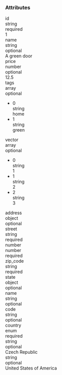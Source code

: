 <div class="attributes">
    <div class="attributesTitle">
        <h3 class="attributesTitleText">Attributes</h3></div>
    <div class="attributesList">
        <div class="attributeObject">
            <div class="attributeObjectMembers">
                <div class="attributeObjectMemberContainer">
                    <div class="attributeObjectMember isExpanded">
                        <div class="attributeObjectMemberToggle">
                            <div class="attributeToggle isExpanded"><span class="attributeToggleIcon"></span></div>
                        </div>
                        <div class="attributeObjectMemberKey">
                            <div class="attributeKey">id</div>
                            <div class="attributeObjectMemberType">
                                <div class="attributeType">string</div>
                            </div>
                        </div>
                        <div class="attributeObjectMemberRequirement">
                            <div class="attributeRequirement isRequired"><span class="attributeRequirementIcon"></span><span class="attributeRequirementTooltip"><div class="attributeTooltip"><span class="attributeTooltipText">required</span></div>
                            </span>
                        </div>
                    </div>
                    <div class="attributeObjectMemberDescription">
                        <noscript></noscript>
                    </div>
                    <div class="attributeObjectMemberValueRow">
                        <div class="attributeObjectMemberValue">
                            <div class="attributeValue">1</div>
                        </div>
                    </div>
                </div>
            </div>
            <div class="attributeObjectMemberContainer">
                <div class="attributeObjectMember isExpanded">
                    <div class="attributeObjectMemberToggle">
                        <div class="attributeToggle isExpanded"><span class="attributeToggleIcon"></span></div>
                    </div>
                    <div class="attributeObjectMemberKey">
                        <div class="attributeKey">name</div>
                        <div class="attributeObjectMemberType">
                            <div class="attributeType">string</div>
                        </div>
                    </div>
                    <div class="attributeObjectMemberRequirement">
                        <div class="attributeRequirement isOptional"><span class="attributeRequirementIcon"></span><span class="attributeRequirementTooltip"><div class="attributeTooltip"><span class="attributeTooltipText">optional</span></div>
                        </span>
                    </div>
                </div>
                <div class="attributeObjectMemberDescription">
                    <noscript></noscript>
                </div>
                <div class="attributeObjectMemberValueRow">
                    <div class="attributeObjectMemberValue">
                        <div class="attributeValue">A green door</div>
                    </div>
                </div>
            </div>
        </div>
        <div class="attributeObjectMemberContainer">
            <div class="attributeObjectMember isExpanded">
                <div class="attributeObjectMemberToggle">
                    <div class="attributeToggle isExpanded"><span class="attributeToggleIcon"></span></div>
                </div>
                <div class="attributeObjectMemberKey">
                    <div class="attributeKey">price</div>
                    <div class="attributeObjectMemberType">
                        <div class="attributeType">number</div>
                    </div>
                </div>
                <div class="attributeObjectMemberRequirement">
                    <div class="attributeRequirement isOptional"><span class="attributeRequirementIcon"></span><span class="attributeRequirementTooltip"><div class="attributeTooltip"><span class="attributeTooltipText">optional</span></div>
                    </span>
                </div>
            </div>
            <div class="attributeObjectMemberDescription">
                <noscript></noscript>
            </div>
            <div class="attributeObjectMemberValueRow">
                <div class="attributeObjectMemberValue">
                    <div class="attributeValue">12.5</div>
                </div>
            </div>
        </div>
    </div>
    <div class="attributeObjectMemberContainer">
        <div class="attributeObjectMember isExpanded isExpandableCollapsible isArray">
            <div class="attributeObjectMemberToggle">
                <div class="attributeToggle isExpanded"><span class="attributeToggleIcon"></span></div>
            </div>
            <div class="attributeObjectMemberKey">
                <div class="attributeKey">tags</div>
                <div class="attributeObjectMemberType">
                    <div class="attributeType">array</div>
                </div>
            </div>
            <div class="attributeObjectMemberRequirement">
                <div class="attributeRequirement isOptional"><span class="attributeRequirementIcon"></span><span class="attributeRequirementTooltip"><div class="attributeTooltip"><span class="attributeTooltipText">optional</span></div>
                </span>
            </div>
        </div>
        <div class="attributeObjectMemberDescription">
            <noscript></noscript>
        </div>
        <div class="attributeObjectMemberValueRow">
            <div class="attributeObjectMemberValue">
                <div class="attributeArray">
                    <ul class="attributeArrayItems">
                        <li class="attributeArrayItemContainer">
                            <div class="attributeArrayItem isExpanded">
                                <div class="attributeArrayItemRow">
                                    <div class="attributeArrayItemToggle">
                                        <div class="attributeToggle isExpanded"><span class="attributeToggleIcon"></span></div>
                                    </div>
                                    <div class="attributeArrayItemKey">
                                        <div class="attributeKey">0</div>
                                        <div class="attributeArrayItemType">
                                            <div class="attributeType">string</div>
                                        </div>
                                    </div>
                                    <div class="attributeArrayItemValue">
                                        <div class="attributeValue">home</div>
                                    </div>
                                </div>
                                <div class="attributeArrayItemRow">
                                    <div class="attributeArrayItemDescription">
                                        <noscript></noscript>
                                    </div>
                                </div>
                            </div>
                        </li>
                        <li class="attributeArrayItemContainer">
                            <div class="attributeArrayItem isExpanded">
                                <div class="attributeArrayItemRow">
                                    <div class="attributeArrayItemToggle">
                                        <div class="attributeToggle isExpanded"><span class="attributeToggleIcon"></span></div>
                                    </div>
                                    <div class="attributeArrayItemKey">
                                        <div class="attributeKey">1</div>
                                        <div class="attributeArrayItemType">
                                            <div class="attributeType">string</div>
                                        </div>
                                    </div>
                                    <div class="attributeArrayItemValue">
                                        <div class="attributeValue">green</div>
                                    </div>
                                </div>
                                <div class="attributeArrayItemRow">
                                    <div class="attributeArrayItemDescription">
                                        <noscript></noscript>
                                    </div>
                                </div>
                            </div>
                        </li>
                    </ul>
                </div>
            </div>
        </div>
    </div>
</div>
<div class="attributeObjectMemberContainer">
    <div class="attributeObjectMember isExpanded isExpandableCollapsible isArray">
        <div class="attributeObjectMemberToggle">
            <div class="attributeToggle isExpanded"><span class="attributeToggleIcon"></span></div>
        </div>
        <div class="attributeObjectMemberKey">
            <div class="attributeKey">vector</div>
            <div class="attributeObjectMemberType">
                <div class="attributeType">array</div>
            </div>
        </div>
        <div class="attributeObjectMemberRequirement">
            <div class="attributeRequirement isOptional"><span class="attributeRequirementIcon"></span><span class="attributeRequirementTooltip"><div class="attributeTooltip"><span class="attributeTooltipText">optional</span></div>
            </span>
        </div>
    </div>
    <div class="attributeObjectMemberDescription">
        <noscript></noscript>
    </div>
    <div class="attributeObjectMemberValueRow">
        <div class="attributeObjectMemberValue">
            <div class="attributeArray">
                <ul class="attributeArrayItems">
                    <li class="attributeArrayItemContainer">
                        <div class="attributeArrayItem isExpanded">
                            <div class="attributeArrayItemRow">
                                <div class="attributeArrayItemToggle">
                                    <div class="attributeToggle isExpanded"><span class="attributeToggleIcon"></span></div>
                                </div>
                                <div class="attributeArrayItemKey">
                                    <div class="attributeKey">0</div>
                                    <div class="attributeArrayItemType">
                                        <div class="attributeType">string</div>
                                    </div>
                                </div>
                                <div class="attributeArrayItemValue">
                                    <div class="attributeValue">1</div>
                                </div>
                            </div>
                            <div class="attributeArrayItemRow">
                                <div class="attributeArrayItemDescription">
                                    <noscript></noscript>
                                </div>
                            </div>
                        </div>
                    </li>
                    <li class="attributeArrayItemContainer">
                        <div class="attributeArrayItem isExpanded">
                            <div class="attributeArrayItemRow">
                                <div class="attributeArrayItemToggle">
                                    <div class="attributeToggle isExpanded"><span class="attributeToggleIcon"></span></div>
                                </div>
                                <div class="attributeArrayItemKey">
                                    <div class="attributeKey">1</div>
                                    <div class="attributeArrayItemType">
                                        <div class="attributeType">string</div>
                                    </div>
                                </div>
                                <div class="attributeArrayItemValue">
                                    <div class="attributeValue">2</div>
                                </div>
                            </div>
                            <div class="attributeArrayItemRow">
                                <div class="attributeArrayItemDescription">
                                    <noscript></noscript>
                                </div>
                            </div>
                        </div>
                    </li>
                    <li class="attributeArrayItemContainer">
                        <div class="attributeArrayItem isExpanded">
                            <div class="attributeArrayItemRow">
                                <div class="attributeArrayItemToggle">
                                    <div class="attributeToggle isExpanded"><span class="attributeToggleIcon"></span></div>
                                </div>
                                <div class="attributeArrayItemKey">
                                    <div class="attributeKey">2</div>
                                    <div class="attributeArrayItemType">
                                        <div class="attributeType">string</div>
                                    </div>
                                </div>
                                <div class="attributeArrayItemValue">
                                    <div class="attributeValue">3</div>
                                </div>
                            </div>
                            <div class="attributeArrayItemRow">
                                <div class="attributeArrayItemDescription">
                                    <noscript></noscript>
                                </div>
                            </div>
                        </div>
                    </li>
                </ul>
            </div>
        </div>
    </div>
</div>
</div>
<div class="attributeObjectMemberContainer">
    <div class="attributeObjectMember isExpanded isExpandableCollapsible isObject">
        <div class="attributeObjectMemberToggle">
            <div class="attributeToggle isExpanded"><span class="attributeToggleIcon"></span></div>
        </div>
        <div class="attributeObjectMemberKey">
            <div class="attributeKey">address</div>
            <div class="attributeObjectMemberType">
                <div class="attributeType">object</div>
            </div>
        </div>
        <div class="attributeObjectMemberRequirement">
            <div class="attributeRequirement isOptional"><span class="attributeRequirementIcon"></span><span class="attributeRequirementTooltip"><div class="attributeTooltip"><span class="attributeTooltipText">optional</span></div>
            </span>
        </div>
    </div>
    <div class="attributeObjectMemberDescription">
        <noscript></noscript>
    </div>
    <div class="attributeObjectMemberValueRow">
        <div class="attributeObjectMemberValue">
            <div class="attributeObject">
                <div class="attributeObjectMembers">
                    <div class="attributeObjectMemberContainer">
                        <div class="attributeObjectMember isExpanded">
                            <div class="attributeObjectMemberToggle">
                                <div class="attributeToggle isExpanded"><span class="attributeToggleIcon"></span></div>
                            </div>
                            <div class="attributeObjectMemberKey">
                                <div class="attributeKey">street</div>
                                <div class="attributeObjectMemberType">
                                    <div class="attributeType">string</div>
                                </div>
                            </div>
                            <div class="attributeObjectMemberRequirement">
                                <div class="attributeRequirement isRequired"><span class="attributeRequirementIcon"></span><span class="attributeRequirementTooltip"><div class="attributeTooltip"><span class="attributeTooltipText">required</span></div>
                                </span>
                            </div>
                        </div>
                        <div class="attributeObjectMemberDescription">
                            <noscript></noscript>
                        </div>
                        <div class="attributeObjectMemberValueRow"></div>
                    </div>
                </div>
                <div class="attributeObjectMemberContainer">
                    <div class="attributeObjectMember isExpanded">
                        <div class="attributeObjectMemberToggle">
                            <div class="attributeToggle isExpanded"><span class="attributeToggleIcon"></span></div>
                        </div>
                        <div class="attributeObjectMemberKey">
                            <div class="attributeKey">number</div>
                            <div class="attributeObjectMemberType">
                                <div class="attributeType">number</div>
                            </div>
                        </div>
                        <div class="attributeObjectMemberRequirement">
                            <div class="attributeRequirement isRequired"><span class="attributeRequirementIcon"></span><span class="attributeRequirementTooltip"><div class="attributeTooltip"><span class="attributeTooltipText">required</span></div>
                            </span>
                        </div>
                    </div>
                    <div class="attributeObjectMemberDescription">
                        <noscript></noscript>
                    </div>
                    <div class="attributeObjectMemberValueRow"></div>
                </div>
            </div>
            <div class="attributeObjectMemberContainer">
                <div class="attributeObjectMember isExpanded">
                    <div class="attributeObjectMemberToggle">
                        <div class="attributeToggle isExpanded"><span class="attributeToggleIcon"></span></div>
                    </div>
                    <div class="attributeObjectMemberKey">
                        <div class="attributeKey">zip_code</div>
                        <div class="attributeObjectMemberType">
                            <div class="attributeType">string</div>
                        </div>
                    </div>
                    <div class="attributeObjectMemberRequirement">
                        <div class="attributeRequirement isRequired"><span class="attributeRequirementIcon"></span><span class="attributeRequirementTooltip"><div class="attributeTooltip"><span class="attributeTooltipText">required</span></div>
                        </span>
                    </div>
                </div>
                <div class="attributeObjectMemberDescription">
                    <noscript></noscript>
                </div>
                <div class="attributeObjectMemberValueRow"></div>
            </div>
        </div>
        <div class="attributeObjectMemberContainer">
            <div class="attributeObjectMember isExpanded isExpandableCollapsible isObject">
                <div class="attributeObjectMemberToggle">
                    <div class="attributeToggle isExpanded"><span class="attributeToggleIcon"></span></div>
                </div>
                <div class="attributeObjectMemberKey">
                    <div class="attributeKey">state</div>
                    <div class="attributeObjectMemberType">
                        <div class="attributeType">object</div>
                    </div>
                </div>
                <div class="attributeObjectMemberRequirement">
                    <div class="attributeRequirement isOptional"><span class="attributeRequirementIcon"></span><span class="attributeRequirementTooltip"><div class="attributeTooltip"><span class="attributeTooltipText">optional</span></div>
                    </span>
                </div>
            </div>
            <div class="attributeObjectMemberDescription">
                <noscript></noscript>
            </div>
            <div class="attributeObjectMemberValueRow">
                <div class="attributeObjectMemberValue">
                    <div class="attributeObject">
                        <div class="attributeObjectMembers">
                            <div class="attributeObjectMemberContainer">
                                <div class="attributeObjectMember isExpanded">
                                    <div class="attributeObjectMemberToggle">
                                        <div class="attributeToggle isExpanded"><span class="attributeToggleIcon"></span></div>
                                    </div>
                                    <div class="attributeObjectMemberKey">
                                        <div class="attributeKey">name</div>
                                        <div class="attributeObjectMemberType">
                                            <div class="attributeType">string</div>
                                        </div>
                                    </div>
                                    <div class="attributeObjectMemberRequirement">
                                        <div class="attributeRequirement isOptional"><span class="attributeRequirementIcon"></span><span class="attributeRequirementTooltip"><div class="attributeTooltip"><span class="attributeTooltipText">optional</span></div>
                                        </span>
                                    </div>
                                </div>
                                <div class="attributeObjectMemberDescription">
                                    <noscript></noscript>
                                </div>
                                <div class="attributeObjectMemberValueRow"></div>
                            </div>
                        </div>
                        <div class="attributeObjectMemberContainer">
                            <div class="attributeObjectMember isExpanded">
                                <div class="attributeObjectMemberToggle">
                                    <div class="attributeToggle isExpanded"><span class="attributeToggleIcon"></span></div>
                                </div>
                                <div class="attributeObjectMemberKey">
                                    <div class="attributeKey">code</div>
                                    <div class="attributeObjectMemberType">
                                        <div class="attributeType">string</div>
                                    </div>
                                </div>
                                <div class="attributeObjectMemberRequirement">
                                    <div class="attributeRequirement isOptional"><span class="attributeRequirementIcon"></span><span class="attributeRequirementTooltip"><div class="attributeTooltip"><span class="attributeTooltipText">optional</span></div>
                                    </span>
                                </div>
                            </div>
                            <div class="attributeObjectMemberDescription">
                                <noscript></noscript>
                            </div>
                            <div class="attributeObjectMemberValueRow"></div>
                        </div>
                    </div>
                </div>
            </div>
        </div>
    </div>
</div>
</div>
<div class="attributeObjectMemberContainer">
    <div class="attributeObjectMember isExpanded isExpandableCollapsible isEnum">
        <div class="attributeObjectMemberToggle">
            <div class="attributeToggle isExpanded"><span class="attributeToggleIcon"></span></div>
        </div>
        <div class="attributeObjectMemberKey">
            <div class="attributeKey">country</div>
            <div class="attributeObjectMemberType">
                <div class="attributeType">enum</div>
            </div>
        </div>
        <div class="attributeObjectMemberRequirement">
            <div class="attributeRequirement isRequired"><span class="attributeRequirementIcon"></span><span class="attributeRequirementTooltip"><div class="attributeTooltip"><span class="attributeTooltipText">required</span></div>
            </span>
        </div>
    </div>
    <div class="attributeObjectMemberDescription">
        <noscript></noscript>
    </div>
    <div class="attributeObjectMemberValueRow">
        <div class="attributeObjectMemberValue">
            <div class="attributeObject">
                <div class="attributeObjectMembers">
                    <div class="attributeObjectMemberContainer">
                        <div class="attributeEnumMember isExpanded">
                            <div class="attributeEnumMemberToggle">
                                <div class="attributeToggle isExpanded"><span class="attributeToggleIcon"></span></div>
                            </div>
                            <div class="attributeEnumMemberKey">
                                <noscript></noscript>
                                <div class="attributeEnumMemberType">
                                    <div class="attributeType">string</div>
                                </div>
                            </div>
                            <div class="attributeEnumMemberRequirement">
                                <div class="attributeRequirement isOptional"><span class="attributeRequirementIcon"></span><span class="attributeRequirementTooltip"><div class="attributeTooltip"><span class="attributeTooltipText">optional</span></div>
                                </span>
                            </div>
                        </div>
                        <div class="attributeEnumMemberDescription">
                            <noscript></noscript>
                        </div>
                        <div class="attributeEnumMemberValueRow">
                            <div class="attributeEnumMemberValue">
                                <div class="attributeValue">Czech Republic</div>
                            </div>
                        </div>
                    </div>
                </div>
                <div class="attributeObjectMemberContainer">
                    <div class="attributeEnumMember isExpanded">
                        <div class="attributeEnumMemberToggle">
                            <div class="attributeToggle isExpanded"><span class="attributeToggleIcon"></span></div>
                        </div>
                        <div class="attributeEnumMemberKey">
                            <noscript></noscript>
                            <div class="attributeEnumMemberType">
                                <div class="attributeType">string</div>
                            </div>
                        </div>
                        <div class="attributeEnumMemberRequirement">
                            <div class="attributeRequirement isOptional"><span class="attributeRequirementIcon"></span><span class="attributeRequirementTooltip"><div class="attributeTooltip"><span class="attributeTooltipText">optional</span></div>
                            </span>
                        </div>
                    </div>
                    <div class="attributeEnumMemberDescription">
                        <noscript></noscript>
                    </div>
                    <div class="attributeEnumMemberValueRow">
                        <div class="attributeEnumMemberValue">
                            <div class="attributeValue">United States of America</div>
                        </div>
                    </div>
                </div>
            </div>
        </div>
    </div>
</div>
</div>
</div>
</div>
</div>
</div>
</div>
</div>
</div>
</div>
</div>
</div>
</div>
</div>